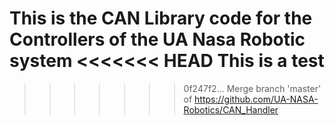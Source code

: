 This is the CAN Library code for the Controllers of the UA Nasa Robotic system
<<<<<<< HEAD
This is a test
=======
>>>>>>> 0f247f2... Merge branch 'master' of https://github.com/UA-NASA-Robotics/CAN_Handler
